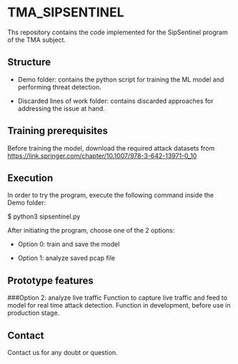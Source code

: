 # TMA_SIPSENTINEL
Ths repository contains the code implemented for the SipSentinel program of the TMA subject.

## Structure
- Demo folder: contains the python script for training the ML model and performing threat detection.

- Discarded lines of work folder: contains discarded approaches for addressing the issue at hand.

## Training prerequisites
Before training the model, download the required attack datasets from https://link.springer.com/chapter/10.1007/978-3-642-13971-0_10 

## Execution
In order to try the program, execute the following command inside the Demo folder:

$ python3 sipsentinel.py

After initiating the program, choose one of the 2 options:


- Option 0: train and save the model


- Option 1: analyze saved pcap file

## Prototype features
###Option 2: analyze live traffic
Function to capture live traffic and feed to model for real time attack detection. Function in development, before use in production stage.


## Contact
Contact us for any doubt or question.
